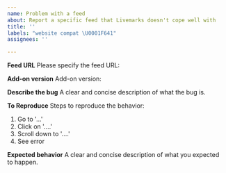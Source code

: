 ```yaml
---
name: Problem with a feed
about: Report a specific feed that Livemarks doesn't cope well with
title: ''
labels: "website compat \U0001F641"
assignees: ''

---
```


**Feed URL**
Please specify the feed URL: 

**Add-on version**
Add-on version:

**Describe the bug**
A clear and concise description of what the bug is.

**To Reproduce**
Steps to reproduce the behavior:
1. Go to '...'
2. Click on '....'
3. Scroll down to '....'
4. See error

**Expected behavior**
A clear and concise description of what you expected to happen.
